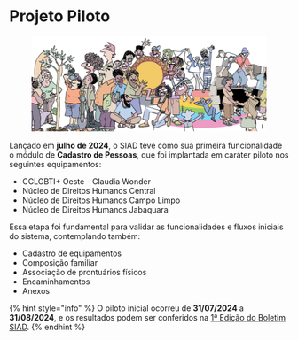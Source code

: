 # Projeto Piloto

<figure><img src="../.gitbook/assets/image (3) (1) (1) (1) (1) (1) (1) (1) (1) (1) (1).png" alt=""><figcaption></figcaption></figure>

Lançado em **julho de 2024**, o SIAD teve como sua primeira funcionalidade o módulo de **Cadastro de Pessoas**, que foi implantada em caráter piloto nos seguintes equipamentos:

* CCLGBTI+ Oeste - Claudia Wonder
* Núcleo de Direitos Humanos Central
* Núcleo de Direitos Humanos Campo Limpo
* Núcleo de Direitos Humanos Jabaquara

Essa etapa foi fundamental para validar as funcionalidades e fluxos iniciais do sistema, contemplando também:

* Cadastro de equipamentos
* Composição familiar
* Associação de prontuários físicos
* Encaminhamentos
* Anexos

{% hint style="info" %}
O piloto inicial ocorreu de **31/07/2024** a **31/08/2024**, e os resultados podem ser conferidos na [1ª Edição do Boletim SIAD](https://cloudprodamazhotmail-my.sharepoint.com/:b:/g/personal/siad_prefeitura_sp_gov_br/EVMHDgUqxg9As3oGYJicAEMBfP8XklJnbKdi2qvoPT7cKA?e=pB2UAz).
{% endhint %}
